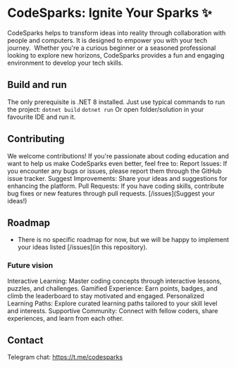 # CodeSparks: Ignite Your Sparks ✨
CodeSparks helps to transform ideas into reality through collaboration with people and computers.
It is designed to empower you with your tech journey. ‍ Whether you're a curious beginner or a seasoned professional looking to explore new horizons, CodeSparks provides a fun and engaging environment to develop your tech skills.

## Build and run
The only prerequisite is .NET 8 installed. Just use typical commands to run the project:
`dotnet build`
`dotnet run`
Or open folder/solution in your favourite IDE and run it.

## Contributing
We welcome contributions! If you're passionate about coding education and want to help us make CodeSparks even better, feel free to:
Report Issues: If you encounter any bugs or issues, please report them through the GitHub issue tracker.
Suggest Improvements: Share your ideas and suggestions for enhancing the platform.
Pull Requests: If you have coding skills, contribute bug fixes or new features through pull requests.
[/issues](Suggest your ideas!)

## Roadmap
* There is no specific roadmap for now, but we will be happy to implement your ideas listed [/issues](in this repository).
### Future vision
Interactive Learning: Master coding concepts through interactive lessons, puzzles, and challenges.
Gamified Experience: Earn points, badges, and climb the leaderboard to stay motivated and engaged.
Personalized Learning Paths: Explore curated learning paths tailored to your skill level and interests.
Supportive Community: Connect with fellow coders, share experiences, and learn from each other.

## Contact
Telegram chat: https://t.me/codesparks

